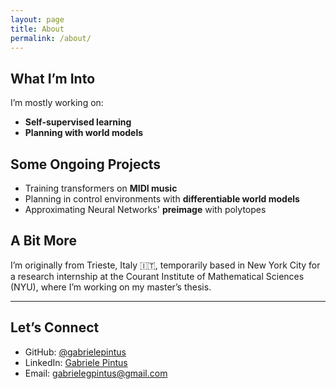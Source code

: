 ```yaml
---
layout: page
title: About
permalink: /about/
---
```


## What I’m Into

I’m mostly working on:
- **Self-supervised learning**
- **Planning with world models**


## Some Ongoing Projects

- Training transformers on **MIDI music**
- Planning in control environments with **differentiable world models**
- Approximating Neural Networks' **preimage** with polytopes


## A Bit More

I’m originally from Trieste, Italy 🇮🇹, temporarily based in New York City for a research internship at the Courant Institute of Mathematical Sciences (NYU), where I’m working on my master’s thesis.


---

## Let’s Connect

- GitHub: [@gabrielepintus](https://github.com/GabrielePintus)
- LinkedIn: [Gabriele Pintus](https://www.linkedin.com/in/gabriele-gavino-pintus/)
- Email: gabrielegpintus@gmail.com
